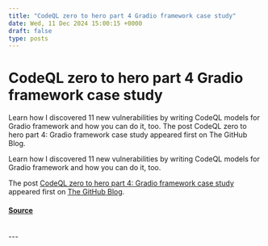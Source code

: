 ```yaml
---
title: "CodeQL zero to hero part 4 Gradio framework case study"
date: Wed, 11 Dec 2024 15:00:15 +0000
draft: false
type: posts
---
```

# CodeQL zero to hero part 4 Gradio framework case study





Learn how I discovered 11 new vulnerabilities by writing CodeQL models for Gradio framework and how you can do it, too. The post CodeQL zero to hero part 4: Gradio framework case study appeared first on The GitHub Blog. 

Learn how I discovered 11 new vulnerabilities by writing CodeQL models for Gradio framework and how you can do it, too.

The post [CodeQL zero to hero part 4: Gradio framework case study](https://github.blog/security/vulnerability-research/codeql-zero-to-hero-part-4-gradio-framework-case-study/) appeared first on [The GitHub Blog](https://github.blog).

#### [Source](https://github.blog/security/vulnerability-research/codeql-zero-to-hero-part-4-gradio-framework-case-study/)

<br/>
---
